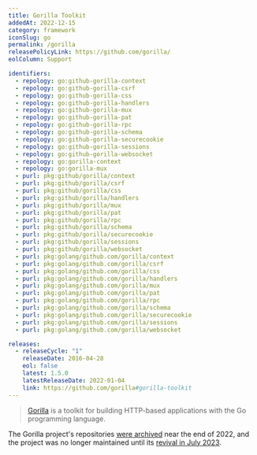 ```yaml
---
title: Gorilla Toolkit
addedAt: 2022-12-15
category: framework
iconSlug: go
permalink: /gorilla
releasePolicyLink: https://github.com/gorilla/
eolColumn: Support

identifiers:
  - repology: go:github-gorilla-context
  - repology: go:github-gorilla-csrf
  - repology: go:github-gorilla-css
  - repology: go:github-gorilla-handlers
  - repology: go:github-gorilla-mux
  - repology: go:github-gorilla-pat
  - repology: go:github-gorilla-rpc
  - repology: go:github-gorilla-schema
  - repology: go:github-gorilla-securecookie
  - repology: go:github-gorilla-sessions
  - repology: go:github-gorilla-websocket
  - repology: go:gorilla-context
  - repology: go:gorilla-mux
  - purl: pkg:github/gorilla/context
  - purl: pkg:github/gorilla/csrf
  - purl: pkg:github/gorilla/css
  - purl: pkg:github/gorilla/handlers
  - purl: pkg:github/gorilla/mux
  - purl: pkg:github/gorilla/pat
  - purl: pkg:github/gorilla/rpc
  - purl: pkg:github/gorilla/schema
  - purl: pkg:github/gorilla/securecookie
  - purl: pkg:github/gorilla/sessions
  - purl: pkg:github/gorilla/websocket
  - purl: pkg:golang/github.com/gorilla/context
  - purl: pkg:golang/github.com/gorilla/csrf
  - purl: pkg:golang/github.com/gorilla/css
  - purl: pkg:golang/github.com/gorilla/handlers
  - purl: pkg:golang/github.com/gorilla/mux
  - purl: pkg:golang/github.com/gorilla/pat
  - purl: pkg:golang/github.com/gorilla/rpc
  - purl: pkg:golang/github.com/gorilla/schema
  - purl: pkg:golang/github.com/gorilla/securecookie
  - purl: pkg:golang/github.com/gorilla/sessions
  - purl: pkg:golang/github.com/gorilla/websocket

releases:
  - releaseCycle: "1"
    releaseDate: 2016-04-28
    eol: false
    latest: 1.5.0
    latestReleaseDate: 2022-01-04
    link: https://github.com/gorilla#gorilla-toolkit
---
```


> [Gorilla](https://github.com/gorilla/) is a toolkit for building HTTP-based applications with the
> Go programming language.

The Gorilla project's repositories [were archived](https://www.reddit.com/r/golang/comments/zh0w0p/gorilla_web_toolkit_is_now_in_archive_only_mode/)
near the end of 2022, and the project was no longer maintained until its [revival in July
2023](https://gorilla.github.io/blog/2023-07-17-project-status-update/).
